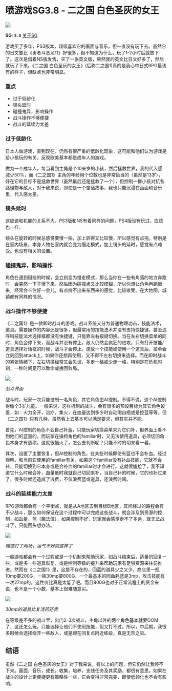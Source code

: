 # 喷游戏SG3.8 - 二之国 白色圣灰的女王

![](https://www.colorgamer.com/usr/uploads/2019/11/1989414411.jpeg)

**SG**: **`3.8`**  [关于SG]()

游戏买了多年，PS3版本，超级喜欢它的画面与音乐，但一直没有玩下去。虽然它的日文要比《勇者斗恶龙11》好很多，但不知道为什么，玩了1-2小时后就放下了。这次是借着NS版发售，买了一张英文版，果然我的英文比日文好多了，然后就玩了下来。《二之国 白色圣灰的女王》(后称二之国1)真的是我心中日式RPG最该有的样子，但缺点也非常明显。

### 重点

- 过于低龄化
- 镜头延时
- 碰撞鬼异，影响操作
- 战斗操作不够便捷
- 战斗的延续力太差



### 过于低龄化

日本人做游戏，直到现在，仍然有很严重的低龄化现象，这可能和他们认为游戏是给小孩玩的有关，反观欧美基本都是成年人的游戏。

做为一个成年人，每当看到主角是个10来岁的小孩，然后拯救世界，我的代入感减少50%，而《二之国1》主角的年龄用个位数也是非常恰当的（虽然是13岁），好在它的目标不是拯救世界（虽然最后还是拯救了一个），但控制一群小孩对抗各路怪物与敌人，对于我来说，即使是一个童话故事，我也只能沉浸在画面和音乐里，代入感太差。



### 镜头延时

这应该和机能的关系不大，PS3版和NS有着同样的问题，PS4版没有玩过，应该也一样。

镜头在旋转的时候总感觉要慢一拍，加上转得又比较慢，所以感觉有点拖。特别是在室内场景，本身人物在室内就会变为慢走模式，加上镜头的延时，感觉有点难受。也没有相关的设置。



### 碰撞鬼异，影响操作

角色在遇到阻挡的时候，会立刻变为慢走模式，那么当你在一些有角落的地方奔跑时，会突然一下子慢下来，然后因为碰撞点又比较模糊，所以你想让角色再跑起来，经常会卡住好一会儿，有点挤不出来东西来的感觉，比较难受。在大地图，城镇都有同样的情况。



### 战斗操作不够便捷

《二之国1》是一款即时战斗的游戏。战斗系统又分为普通物理功击，技能法术，道具。需要操作的内容还是很多，但最常用的技能法术并没有支持快捷键，甚至连呼叫技能法术选择框都没有快捷键，只能靠左右按键切换。当在左右切换菜单的同时，角色会停下来，而战斗并没有停止，敌人仍然会疯狂的进攻，只有打开技能/道具选择对话框的时候，战斗才会停止。施放一个技能或使用一个道具后，菜单会立刻回到attack上，如果你还想再使用，又不得不左右切换来选择。而在即时战斗的紧张情绪下，左右切换经常又会失误，多走一格或少走一格，特别是在危机时刻，一秒时间足可以致命或挽回败局。

![](https://www.colorgamer.com/usr/uploads/2019/11/580098067.jpg)

*战斗界面*

战斗时，玩家一次只能控制一名角色，其它角色由AI控制。不得不说，这个AI控制得像个3岁儿童。一般来说，这样机制的战斗，会有很多的预设目标为其它角色设置，如：火力全开，治疗，集火，在血量达到多少时自动喝自瓶或是控蓝等等。但《二之国1》只有几种，虽然看上去基本可以满足要求，但其实并不能。

首先，AI控制的角色不会自己补蓝，只能玩家切换菜单来为它们补，但界面上看不到他们的蓝量的，而玩家在操控角色的familiar时，又无法使用道具，必须切回角色本身才有选项，这就很恼火了，怎么去判断呢？只能不时的切来看一看。

其次，设置了主要恢复，但AI控制的角色，在某些时候即使有蓝也不会补血。经过观察，和当前它使用的familiar有关，如果这个familiar没有补血技能，它就不会补，只能切换到它本身或是会补血的familiar时才会进行。这就很尴尬了，我不知道它什么时候会补，血量低时我就自己切回来补，当自己补的时候，它的也补过来了，很多时候还造成了浪费，不仅浪费蓝或道具，还浪费时间。



### 战斗的延续能力太差

RPG游戏都会有一个平衡点，就是从A地区去到目标B地区，其间经过的路程会有不少战斗，那么如何保证在这个过程中可以完成这些战斗，就会涉及到资源的控制，如血量，蓝（魔法值），如果控制不好，玩家就会感觉走不了多远，就无法战斗了，只能回头想办法。

![](https://www.colorgamer.com/usr/uploads/2019/11/1489524877.jpg)

*随便打了两场，运气不好就这样了*

一般游戏都会有一个过程或是一个机制来帮助玩家，如战斗结束后，适量的回复一些，或是多一些道具恢复，或是控制等级的提升来帮助玩家有足够资源来往前推进。然而在《二之国1》里，这是不存在的，回蓝的道具少之又少，商店里一瓶10mp要200G，一瓶30mp要800G，一个最基本的回血耗蓝是3mp，攻击技能有一次27mp的，这性价比真是太低了吧。而且800G也对于正常流程上的资金来说，也不是一个小数，基本上很难随意买。

![](https://www.colorgamer.com/usr/uploads/2019/11/3886839627.jpeg)

*30mp的道具比复活药还贵*

在等级差不多的战斗里，出门2-3次战斗，主角以外的两个角色基本就要OOM了，这还怎么玩，只能选择让他们不使用技能，但又打不过。所以，中后期，我很多时候会选择绕开一些敌人，或是蹲在回复点附近练级，真是无奈之举。

## 结语

虽然《二之国 白色圣灰的女王》对于我来说，有以上的问题，但它仍然让我停不下来。画面，音乐，成长，收集，培养，支线任务及其奖励，都很有意思。如果在战斗的设计上更便捷更有策略性一些，它会变得非常完美，即使低领化也不会有影响。